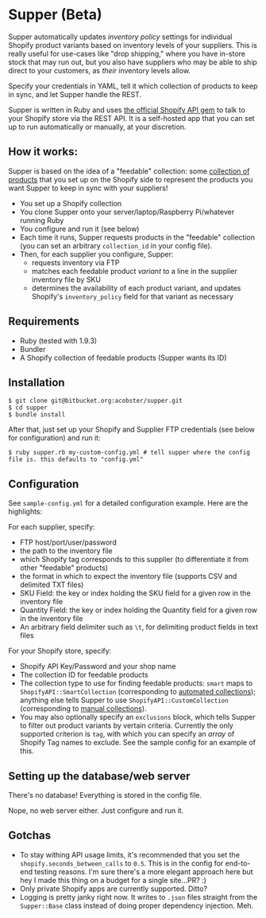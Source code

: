 # Supper (Beta)

Supper automatically updates *inventory policy* settings for individual Shopify product variants based on inventory levels of your suppliers. This is really useful for use-cases like "drop shipping," where you have in-store stock that may run out, but you also have suppliers who may be able to ship direct to your customers, as *their* inventory levels allow.

Specify your credentials in YAML, tell it which collection of products to keep in sync, and let Supper handle the REST.

Supper is written in Ruby and uses [the official Shopify API gem](https://github.com/Shopify/shopify_api) to talk to your Shopify store via the REST API. It is a self-hosted app that you can set up to run automatically or manually, at your discretion.

## How it works:

Supper is based on the idea of a "feedable" collection: some [collection of products](https://help.shopify.com/manual/products/collections) that you set up on the Shopify side to represent the products you want Supper to keep in sync with your suppliers!


* You set up a Shopify collection
* You clone Supper onto your server/laptop/Raspberry Pi/whatever running Ruby
* You configure and run it (see below)
* Each time it runs, Supper requests products in the "feedable" collection (you can set an arbitrary `collection_id` in your config file).
* Then, for each supplier you configure, Supper:
  * requests inventory via FTP
  * matches each feedable product *variant* to a line in the supplier inventory file by SKU
  * determines the availability of each product variant, and updates Shopify's `inventory_policy` field for that variant as necessary

## Requirements 

* Ruby (tested with 1.9.3)
* Bundler
* A Shopify collection of feedable products (Supper wants its ID)

## Installation

```
$ git clone git@bitbucket.org:acobster/supper.git
$ cd supper
$ bundle install
```

After that, just set up your Shopify and Supplier FTP credentials (see below for configuration) and run it:

```
$ ruby supper.rb my-custom-config.yml # tell supper where the config file is. this defaults to "config.yml"
```

## Configuration

See `sample-config.yml` for a detailed configuration example. Here are the highlights:

For each supplier, specify:

* FTP host/port/user/password
* the path to the inventory file
* which Shopify tag corresponds to this supplier (to differentiate it from other "feedable" products)
* the format in which to expect the inventory file (supports CSV and delimited TXT files)
* SKU Field: the key or index holding the SKU field for a given row in the inventory file
* Quantity Field: the key or index holding the Quantity field for a given row in the inventory file
* An arbitrary field delimiter such as `\t`, for delimiting product fields in text files

For your Shopify store, specify:

* Shopify API Key/Password and your shop name
* The collection ID for feedable products
* The collection type to use for finding feedable products: `smart` maps to `ShopifyAPI::SmartCollection` (corresponding to [automated collections](https://help.shopify.com/manual/products/collections/automated-shopify-collection)); anything else tells Supper to use `ShopifyAPI::CustomCollection` (corresponding to [manual collections](https://help.shopify.com/manual/products/collections/manual-shopify-collection)).
* You may also optionally specify an `exclusions` block, which tells Supper to filter out product variants by vertain criteria. Currently the only supported criterion is `tag`, with which you can specify an *array* of Shopify Tag names to exclude. See the sample config for an example of this.

## Setting up the database/web server

There's no database! Everything is stored in the config file. 

Nope, no web server either. Just configure and run it.

## Gotchas

* To stay withing API usage limits, it's recommended that you set the `shopify.seconds_between_calls` to `0.5`. This is in the config for end-to-end testing reasons. I'm sure there's a more elegant approach here but hey I made this thing on a budget for a single site...PR? :)
* Only private Shopify apps are currently supported. Ditto?
* Logging is pretty janky right now. It writes to `.json` files straight from the `Supper::Base` class instead of doing proper dependency injection. Meh.

